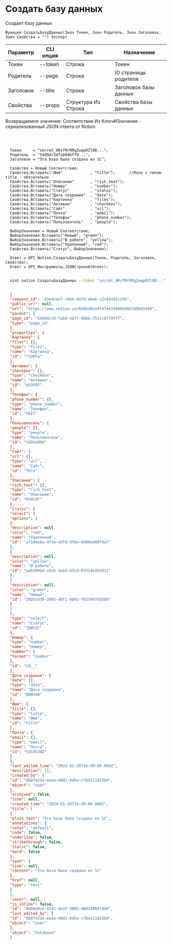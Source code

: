 ﻿---
sidebar_position: 1
---

# Создать базу данных
 Создает базу данных



`Функция СоздатьБазуДанных(Знач Токен, Знач Родитель, Знач Заголовок, Знач Свойства = "") Экспорт`

  | Параметр | CLI опция | Тип | Назначение |
  |-|-|-|-|
  | Токен | --token | Строка | Токен |
  | Родитель | --page | Строка | ID страницы родителя |
  | Заголовок | --title | Строка | Заголовок базы данных |
  | Свойства | --props | Структура Из Строка | Свойства базы данных |

  
  Возвращаемое значение:   Соответствие Из КлючИЗначение - сериализованный JSON ответа от Notion

<br/>




```bsl title="Пример кода"
  
  Токен     = "secret_9RsfMrRMqZwqp0Zl0B...";
  Родитель  = "5dd94c34fab04bff9...";
  Заголовок = "Эта база была создана из 1С";
  
  Свойства = Новый Соответствие;
  Свойства.Вставить("Имя"            , "title");      //Поле с типом title - обязательно
  Свойства.Вставить("Описание"       , "rich_text");
  Свойства.Вставить("Номер"          , "number");
  Свойства.Вставить("Статус"         , "status");
  Свойства.Вставить("Дата создания"  , "date");
  Свойства.Вставить("Картинка"       , "files");
  Свойства.Вставить("Активен"        , "checkbox");
  Свойства.Вставить("Сайт"           , "url");
  Свойства.Вставить("Почта"          , "email");
  Свойства.Вставить("Телефон"        , "phone_number");
  Свойства.Вставить("Пользователь"   , "people");
  
  ВыборЗначения = Новый Соответствие;
  ВыборЗначения.Вставить("Новый", "green");
  ВыборЗначения.Вставить("В работе", "yellow");
  ВыборЗначения.Вставить("Удаленный", "red");
  Свойства.Вставить("Статус", ВыборЗначения);
  
  Ответ = OPI_Notion.СоздатьБазуДанных(Токен, Родитель, Заголовок, Свойства);
  Ответ = OPI_Инструменты.JSONСтрокой(Ответ);
```



```sh title="Пример команды CLI"
    
  oint notion СоздатьБазуДанных --token "secret_9RsfMrRMqZwqp0Zl0B..." --page "5dd94c34fab04bff9..." --title "Эта база была создана из 1С" --props %props%

```

```json title="Результат"
  
  {
  "request_id": "43adcae7-c8ee-4a7d-aba6-c2c43ad2c33b",
  "public_url": null,
  "url": "https://www.notion.so/048ba0ce4f474e33900540d249b01949",
  "parent": {
  "page_id": "5dd94c34-fab0-4bff-986b-7511c0779f77",
  "type": "page_id"
  },
  "properties": {
  "Картинка": {
  "files": {},
  "type": "files",
  "name": "Картинка",
  "id": "r%3Dfa"
  },
  "Активен": {
  "checkbox": {},
  "type": "checkbox",
  "name": "Активен",
  "id": "q%3FQF"
  },
  "Телефон": {
  "phone_number": {},
  "type": "phone_number",
  "name": "Телефон",
  "id": "hDII"
  },
  "Пользователь": {
  "people": {},
  "type": "people",
  "name": "Пользователь",
  "id": "%5D%40Md"
  },
  "Сайт": {
  "url": {},
  "type": "url",
  "name": "Сайт",
  "id": "THre"
  },
  "Описание": {
  "rich_text": {},
  "type": "rich_text",
  "name": "Описание",
  "id": "KnG%3F"
  },
  "Статус": {
  "select": {
  "options": [
  {
  "description": null,
  "color": "red",
  "name": "Удаленный",
  "id": "a71d6e8a-4f3e-4dfd-9f0e-4d90e400fde7"
  },
  {
  "description": null,
  "color": "yellow",
  "name": "В работе",
  "id": "aa6300b4-c635-4ab4-b5cd-87d14e45dd11"
  },
  {
  "description": null,
  "color": "green",
  "name": "Новый",
  "id": "202b1d30-2095-40f1-8b91-f627d475d560"
  }
  ]
  },
  "type": "select",
  "name": "Статус",
  "id": "IDW%3C"
  },
  "Номер": {
  "type": "number",
  "name": "Номер",
  "number": {
  "format": "number"
  },
  "id": "CH__"
  },
  "Дата создания": {
  "date": {},
  "type": "date",
  "name": "Дата создания",
  "id": "BQN%5B"
  },
  "Имя": {
  "title": {},
  "type": "title",
  "name": "Имя",
  "id": "title"
  },
  "Почта": {
  "email": {},
  "type": "email",
  "name": "Почта",
  "id": "%3CO%3AD"
  }
  },
  "last_edited_time": "2024-01-26T16:49:00.000Z",
  "description": [],
  "created_by": {
  "id": "8b07422e-eeea-40d1-8d5e-c784211825b0",
  "object": "user"
  },
  "archived": false,
  "icon": null,
  "created_time": "2024-01-26T16:49:00.000Z",
  "title": [
  {
  "plain_text": "Эта база была создана из 1С",
  "annotations": {
  "color": "default",
  "code": false,
  "underline": false,
  "strikethrough": false,
  "italic": false,
  "bold": false
  },
  "text": {
  "link": null,
  "content": "Эта база была создана из 1С"
  },
  "href": null,
  "type": "text"
  }
  ],
  "cover": null,
  "is_inline": false,
  "id": "048ba0ce-4f47-4e33-9005-40d249b01949",
  "last_edited_by": {
  "id": "8b07422e-eeea-40d1-8d5e-c784211825b0",
  "object": "user"
  },
  "object": "database"
  }
  

```

